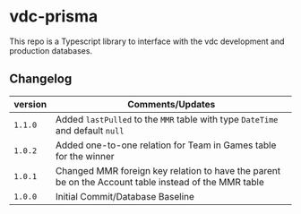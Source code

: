 # vdc-prisma
This repo is a Typescript library to interface with the vdc development and production databases.

## Changelog
| version | Comments/Updates |
| - | - |
| `1.1.0` | Added `lastPulled` to the `MMR` table with type `DateTime` and default `null` |
| `1.0.2` | Added one-to-one relation for Team in Games table for the winner |
| `1.0.1` | Changed MMR foreign key relation to have the parent be on the Account table instead of the MMR table |
| `1.0.0` | Initial Commit/Database Baseline |